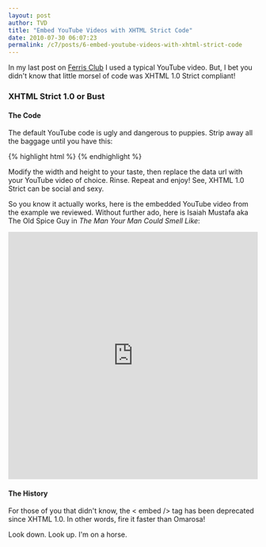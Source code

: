 ```yaml
---
layout: post
author: TVD
title: "Embed YouTube Videos with XHTML Strict Code"
date: 2010-07-30 06:07:23
permalink: /c7/posts/6-embed-youtube-videos-with-xhtml-strict-code
---
```


In my last post on [Ferris Club][1] I used a typical YouTube video. But, I bet you didn't know that little morsel of code was XHTML 1.0 Strict compliant!

### XHTML Strict 1.0 or Bust

#### The Code

The default YouTube code is ugly and dangerous to puppies. Strip away all the baggage until you have this:

{% highlight html %}
<object type="application/x-shockwave-flash" width="520" height="350" data="http://www.youtube.com/v/owGykVbfgUE&amp;hl=en_US&amp;fs=1?rel=0"></object>
{% endhighlight %}

Modify the width and height to your taste, then replace the data url with your YouTube video of choice. Rinse. Repeat and enjoy! See, XHTML 1.0 Strict can be social and sexy.

So you know it actually works, here is the embedded YouTube video from the example we reviewed. Without further ado, here is Isaiah Mustafa aka The Old Spice Guy in *The Man Your Man Could Smell Like*:

<iframe width="100%" height="500" src="https://www.youtube.com/embed/owGykVbfgUE" frameborder="0" allowfullscreen></iframe>

#### The History

For those of you that didn't know, the < embed /> tag has been deprecated since XHTML 1.0. In other words, fire it faster than Omarosa!

Look down. Look up. I'm on a horse.


  [1]: https://techoctave.com/posts/5-think-you-know-ferris-bueller-think-again-ferris-club

